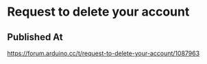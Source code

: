 # Request to delete your account

## Published At

https://forum.arduino.cc/t/request-to-delete-your-account/1087963
